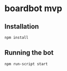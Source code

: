 # boardbot mvp

## Installation
```bash
npm install
```

## Running the bot
```bash
npm run-script start
```
